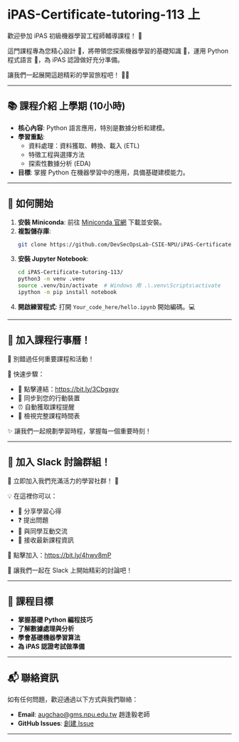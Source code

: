 # iPAS-Certificate-tutoring-113 上

歡迎參加 iPAS 初級機器學習工程師輔導課程！ 🌟

這門課程專為您精心設計 🎯，將帶領您探索機器學習的基礎知識 🤖，運用 Python 程式語言 🐍，為 iPAS 認證做好充分準備。

讓我們一起展開這趟精彩的學習旅程吧！ 🚀✨

---

## 📚 課程介紹 上學期 (10小時)
- **核心內容**: Python 語言應用，特別是數據分析和建模。
- **學習重點**:
  - 資料處理：資料獲取、轉換、載入 (ETL)
  - 特徵工程與選擇方法
  - 探索性數據分析 (EDA)
- **目標**: 掌握 Python 在機器學習中的應用，具備基礎建模能力。

---

## 🚀 如何開始

1. **安裝 Miniconda**: 前往 [Miniconda 官網](https://docs.anaconda.com/miniconda/) 下載並安裝。
2. **複製儲存庫**:
   ```bash
   git clone https://github.com/DevSecOpsLab-CSIE-NPU/iPAS-Certificate-tutoring-113
   ```
3. **安裝 Jupyter Notebook**:
   ```bash
   cd iPAS-Certificate-tutoring-113/
   python3 -m venv .venv
   source .venv/bin/activate  # Windows 用 .\.venv\Scripts\activate
   ipython -m pip install notebook
   ```
4. **開啟練習程式**: 打開 `Your_code_here/hello.ipynb` 開始編碼。💻

--- 

## 📅 加入課程行事曆！

🎯 別錯過任何重要課程和活動！

📲 快速步驟：
- 🔗 點擊連結：https://bit.ly/3Cbgxgv
- 📱 同步到您的行動裝置
- ⏰ 自動獲取課程提醒
- 🎨 檢視完整課程時間表

✨ 讓我們一起規劃學習時程，掌握每一個重要時刻！

---
## 💬 加入 Slack 討論群組！

🌟 立即加入我們充滿活力的學習社群！ 🚀

💡 在這裡你可以：
- 💭 分享學習心得
- ❓ 提出問題
- 👥 與同學互動交流
- 📢 接收最新課程資訊

🔗 點擊加入：https://bit.ly/4hwv8mP

📱 讓我們一起在 Slack 上開始精彩的討論吧！

---

## 🎯 課程目標

- **掌握基礎 Python 編程技巧**
- **了解數據處理與分析**
- **學會基礎機器學習算法**
- **為 iPAS 認證考試做準備**

---

## 📬 聯絡資訊

如有任何問題，歡迎通過以下方式與我們聯絡：
- **Email**: augchao@gms.npu.edu.tw 趙逢毅老師
- **GitHub Issues**: [創建 Issue](https://github.com/DevSecOpsLab-CSIE-NPU/iPAS-Certificate-tutoring-113/issues)

---
